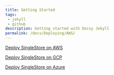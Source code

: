 ```yaml
---
title: Getting Started
tags:
 - jekyll
 - github
description: Getting started with Docsy Jekyll
permalink: /docs/Deploying/AWS/
---
```


[Deploy SingleStore on AWS](AWS/deploying)

[Deploy SingleStore on GCP](GCP/deploying)

[Deploy SingleStore on Azure](Azure/deploying)
